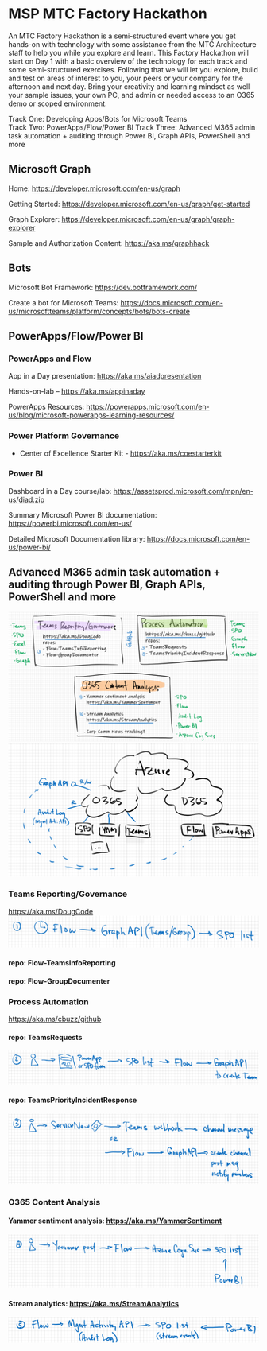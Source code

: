# MSP MTC Factory Hackathon
An MTC Factory Hackathon is a semi-structured event where you get hands-on with technology with some assistance from the MTC Architecture staff to help you while you explore and learn. This Factory Hackathon will start on Day 1 with a basic overview of the technology for each track and some semi-structured exercises.  Following that we will let you explore, build and test on areas of interest to you, your peers or your company for the afternoon and next day.  Bring your creativity and learning mindset as well your sample issues, your own PC, and admin or needed access to an O365 demo or scoped environment.  
 
Track One: Developing Apps/Bots for Microsoft Teams  
Track Two: PowerApps/Flow/Power BI 
Track Three: Advanced M365 admin task automation + auditing through Power BI, Graph APIs, PowerShell and more

## Microsoft Graph

Home: https://developer.microsoft.com/en-us/graph

Getting Started: https://developer.microsoft.com/en-us/graph/get-started

Graph Explorer: https://developer.microsoft.com/en-us/graph/graph-explorer

Sample and Authorization Content: https://aka.ms/graphhack

## Bots

Microsoft Bot Framework: https://dev.botframework.com/

Create a bot for Microsoft Teams: https://docs.microsoft.com/en-us/microsoftteams/platform/concepts/bots/bots-create

## PowerApps/Flow/Power BI

### PowerApps and Flow

App in a Day presentation: https://aka.ms/aiadpresentation

Hands-on-lab – https://aka.ms/appinaday

PowerApps Resources: https://powerapps.microsoft.com/en-us/blog/microsoft-powerapps-learning-resources/ 

### Power Platform Governance
 - Center of Excellence Starter Kit - https://aka.ms/coestarterkit

### Power BI
  Dashboard in a Day course/lab: https://assetsprod.microsoft.com/mpn/en-us/diad.zip 
  
  Summary Microsoft Power BI documentation: https://powerbi.microsoft.com/en-us/
  
  Detailed Microsoft Documentation library:  https://docs.microsoft.com/en-us/power-bi/

## Advanced M365 admin task automation + auditing through Power BI, Graph APIs, PowerShell and more
![M365 Overview](Images/M365-overview.png)
![M365 Diagram](Images/M365-diagram.png)
### Teams Reporting/Governance
https://aka.ms/DougCode
![M365 Flow](Images/M365-flow1.png)
#### repo: Flow-TeamsInfoReporting
#### repo: Flow-GroupDocumenter

### Process Automation
https://aka.ms/cbuzz/github
#### repo: TeamsRequests
![M365 Flow](Images/M365-flow2.png)
#### repo: TeamsPriorityIncidentResponse
![M365 Flow](Images/M365-flow3.png)

### O365 Content Analysis
#### Yammer sentiment analysis: https://aka.ms/YammerSentiment
![M365 Flow](Images/M365-flow4.png)
#### Stream analytics: https://aka.ms/StreamAnalytics
![M365 Flow](Images/M365-flow5.png)
